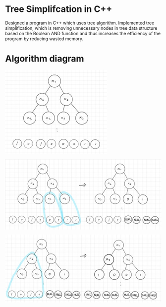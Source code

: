 # Tree Simplifcation in C++
Designed a program in C++ which uses tree algorithm.
Implemented tree simplification, which is removing unnecessary nodes in tree data structure based on the Boolean AND function and thus
increases the efficiency of the program by reducing wasted memory.

# Algorithm diagram
![ALG_dia1](images_tree_simplification/tree_simplification1.jpg)

![ALG_dia2](images_tree_simplification/tree_simplification2.jpg)

![ALG_dia3](images_tree_simplification/tree_simplification3.jpg)
